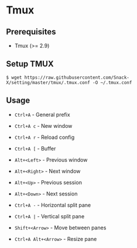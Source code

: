 # Tmux

## Prerequisites

* Tmux (>= 2.9)

## Setup TMUX

```shell
$ wget https://raw.githubusercontent.com/Snack-X/setting/master/tmux/.tmux.conf -O ~/.tmux.conf
```

## Usage

* `Ctrl+A` - General prefix
* `Ctrl+A c` - New window
* `Ctrl+A r` - Reload config
* `Ctrl+A [` - Buffer

* `Alt+<Left>` - Previous window
* `Alt+<Right>` - Next window
* `Alt+<Up>` - Previous session
* `Alt+<Down>` - Next session

* `Ctrl+A -` - Horizontal split pane
* `Ctrl+A |` - Vertical split pane
* `Shift+<Arrow>` - Move between panes
* `Ctrl+A Alt+<Arrow>` - Resize pane
